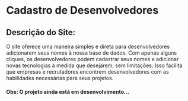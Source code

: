 # Cadastro de Desenvolvedores

## Descrição do Site:
O site oferece uma maneira simples e direta para desenvolvedores adicionarem seus nomes à nossa base de dados.
Com apenas alguns cliques, os desenvolvedores podem cadastrar seus nomes e adicionar novas tecnologias à medida que desejarem, sem limitações. 
Isso facilita que empresas e recrutadores encontrem desenvolvedores com as habilidades necessárias para seus projetos.

#### Obs: O projeto ainda está em desenvolvimento...
